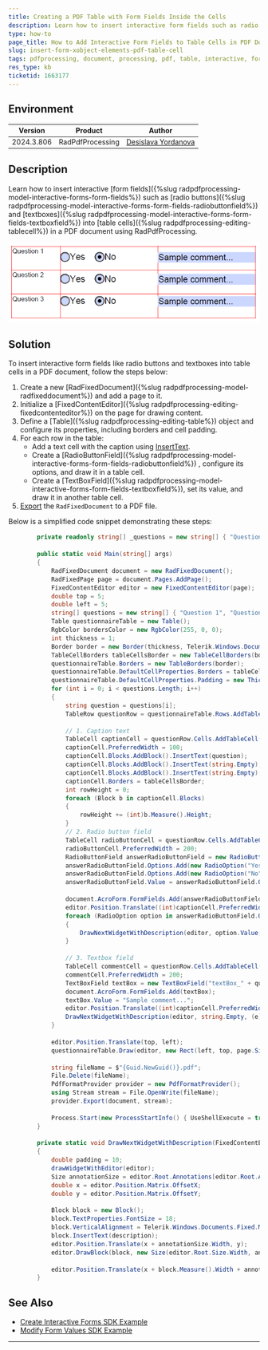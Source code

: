 ```yaml
---
title: Creating a PDF Table with Form Fields Inside the Cells
description: Learn how to insert interactive form fields such as radio buttons and textboxes into table cells in a PDF document using RadPdfProcessing.
type: how-to
page_title: How to Add Interactive Form Fields to Table Cells in PDF Documents with RadPdfProcessing
slug: insert-form-xobject-elements-pdf-table-cell
tags: pdfprocessing, document, processing, pdf, table, interactive, forms, radio, button, textbox, cell, acroform
res_type: kb
ticketid: 1663177
---
```


## Environment

| Version | Product | Author | 
| --- | --- | ---- | 
| 2024.3.806| RadPdfProcessing |[Desislava Yordanova](https://www.telerik.com/blogs/author/desislava-yordanova)| 

## Description

Learn how to insert interactive [form fields]({%slug radpdfprocessing-model-interactive-forms-form-fields%}) such as [radio buttons]({%slug radpdfprocessing-model-interactive-forms-form-fields-radiobuttonfield%}) and [textboxes]({%slug radpdfprocessing-model-interactive-forms-form-fields-textboxfield%}) into [table cells]({%slug radpdfprocessing-editing-tablecell%}) in a PDF document using RadPdfProcessing.

![Pdf Table with Form Fields](images/pdf-table-with-form-fields.png) 

## Solution

To insert interactive form fields like radio buttons and textboxes into table cells in a PDF document, follow the steps below:

1. Create a new [RadFixedDocument]({%slug radpdfprocessing-model-radfixeddocument%}) and add a page to it.
2. Initialize a [FixedContentEditor]({%slug radpdfprocessing-editing-fixedcontenteditor%}) on the page for drawing content.
3. Define a [Table]({%slug radpdfprocessing-editing-table%}) object and configure its properties, including borders and cell padding.
4. For each row in the table:
   - Add a text cell with the caption using [InsertText](https://docs.telerik.com/devtools/document-processing/libraries/radpdfprocessing/editing/block#inserting-text).
   - Create a [RadioButtonField]({%slug radpdfprocessing-model-interactive-forms-form-fields-radiobuttonfield%}) , configure its options, and draw it in a table cell.
   - Create a [TextBoxField]({%slug radpdfprocessing-model-interactive-forms-form-fields-textboxfield%}), set its value, and draw it in another table cell.
5. [Export](https://docs.telerik.com/devtools/document-processing/libraries/radpdfprocessing/formats-and-conversion/pdf/pdfformatprovider/pdfformatprovider#export) the `RadFixedDocument` to a PDF file.

Below is a simplified code snippet demonstrating these steps:

```csharp
        private readonly string[] _questions = new string[] { "Question 1", "Question 2", "Question 3" };

        public static void Main(string[] args)
        {
            RadFixedDocument document = new RadFixedDocument();
            RadFixedPage page = document.Pages.AddPage();
            FixedContentEditor editor = new FixedContentEditor(page);
            double top = 5;
            double left = 5;
            string[] questions = new string[] { "Question 1", "Question 2", "Question 3" };
            Table questionnaireTable = new Table();
            RgbColor bordersColor = new RgbColor(255, 0, 0);
            int thickness = 1;
            Border border = new Border(thickness, Telerik.Windows.Documents.Fixed.Model.Editing.BorderStyle.Single, bordersColor);
            TableCellBorders tableCellsBorder = new TableCellBorders(border, border, border, border, null, null);
            questionnaireTable.Borders = new TableBorders(border);
            questionnaireTable.DefaultCellProperties.Borders = tableCellsBorder;
            questionnaireTable.DefaultCellProperties.Padding = new Thickness(thickness);
            for (int i = 0; i < questions.Length; i++)
            {
                string question = questions[i];
                TableRow questionRow = questionnaireTable.Rows.AddTableRow();

                // 1. Caption text
                TableCell captionCell = questionRow.Cells.AddTableCell();
                captionCell.PreferredWidth = 100;
                captionCell.Blocks.AddBlock().InsertText(question);
                captionCell.Blocks.AddBlock().InsertText(string.Empty);
                captionCell.Blocks.AddBlock().InsertText(string.Empty);
                captionCell.Borders = tableCellsBorder;
                int rowHeight = 0;
                foreach (Block b in captionCell.Blocks)
                {
                    rowHeight += (int)b.Measure().Height;
                }
                // 2. Radio button field
                TableCell radioButtonCell = questionRow.Cells.AddTableCell();
                radioButtonCell.PreferredWidth = 200;
                RadioButtonField answerRadioButtonField = new RadioButtonField("RadioButton_" + question);
                answerRadioButtonField.Options.Add(new RadioOption("Yes"));
                answerRadioButtonField.Options.Add(new RadioOption("No"));
                answerRadioButtonField.Value = answerRadioButtonField.Options[1];

                document.AcroForm.FormFields.Add(answerRadioButtonField);
                editor.Position.Translate((int)captionCell.PreferredWidth + 10, rowHeight * i + rowHeight / 2);
                foreach (RadioOption option in answerRadioButtonField.Options)
                {
                    DrawNextWidgetWithDescription(editor, option.Value, (e) => e.DrawWidget(answerRadioButtonField, option, new Size(20, 20)));
                }

                // 3. Textbox field
                TableCell commentCell = questionRow.Cells.AddTableCell();
                commentCell.PreferredWidth = 200;
                TextBoxField textBox = new TextBoxField("textBox_" + question);
                document.AcroForm.FormFields.Add(textBox);
                textBox.Value = "Sample comment...";
                editor.Position.Translate((int)captionCell.PreferredWidth + (int)radioButtonCell.PreferredWidth + 10, editor.Position.Matrix.OffsetY);
                DrawNextWidgetWithDescription(editor, string.Empty, (e) => e.DrawWidget(textBox, new Size((int)commentCell.PreferredWidth, rowHeight / 2)));
            }

            editor.Position.Translate(top, left);
            questionnaireTable.Draw(editor, new Rect(left, top, page.Size.Width, page.Size.Height));

            string fileName = $"{Guid.NewGuid()}.pdf";
            File.Delete(fileName);
            PdfFormatProvider provider = new PdfFormatProvider();
            using Stream stream = File.OpenWrite(fileName);
            provider.Export(document, stream);

            Process.Start(new ProcessStartInfo() { UseShellExecute = true, FileName = fileName });
        }

        private static void DrawNextWidgetWithDescription(FixedContentEditor editor, string description, Action<FixedContentEditor> drawWidgetWithEditor)
        {
            double padding = 10;
            drawWidgetWithEditor(editor);
            Size annotationSize = editor.Root.Annotations[editor.Root.Annotations.Count - 1].Rect.Size;
            double x = editor.Position.Matrix.OffsetX;
            double y = editor.Position.Matrix.OffsetY;

            Block block = new Block();
            block.TextProperties.FontSize = 18;
            block.VerticalAlignment = Telerik.Windows.Documents.Fixed.Model.Editing.Flow.VerticalAlignment.Center;
            block.InsertText(description);
            editor.Position.Translate(x + annotationSize.Width, y);
            editor.DrawBlock(block, new Size(editor.Root.Size.Width, annotationSize.Height));

            editor.Position.Translate(x + block.Measure().Width + annotationSize.Width + padding * 2, y);
        }
```

## See Also

- [Create Interactive Forms SDK Example](https://github.com/telerik/document-processing-sdk/tree/master/PdfProcessing/CreateInteractiveForms)
- [Modify Form Values SDK Example](https://github.com/telerik/document-processing-sdk/tree/master/PdfProcessing/ModifyForms)

---
